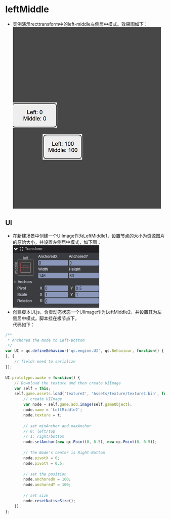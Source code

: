 # leftMiddle

* 实例演示recttransform中的left-middle左侧居中模式。效果图如下：<br>
![leftMiddle](images\UI.png)

## UI

* 在新建场景中创建一个UIImage作为LeftMiddle1，设置节点的大小为资源图片的原始大小，并设置左侧居中模式，如下图：<br>
![](images\left.png)
* 创建脚本UI.js，负责动态状态一个UIImage作为LeftMiddle2，并设置其为左侧居中模式。脚本挂在根节点下。<br>
代码如下：<br>

```javascript
/**
 * Anchored the Node to Left-Bottom
 */ 
var UI = qc.defineBehaviour('qc.engine.UI', qc.Behaviour, function() {
}, {
    // fields need to serialize
});

UI.prototype.awake = function() {
	// Download the texture and then create UIImage
    var self = this;
    self.game.assets.load('texture2', 'Assets/texture/texture2.bin', function(t) {
        // create UIImage
        var node = self.game.add.image(self.gameObject);
        node.name = 'LeftMiddle2';
        node.texture = t;
        
        // set minAnchor and maxAnchor
        // 0: left/top
        // 1: right/bottom
        node.setAnchor(new qc.Point(0, 0.5), new qc.Point(0, 0.5));
        
        // The Node's center is Right-Bottom
        node.pivotX = 0;
        node.pivotY = 0.5;
        
        // set the position
        node.anchoredX = 100;
        node.anchoredY = 100;
        
        // set size
        node.resetNativeSize();
    });
};
```